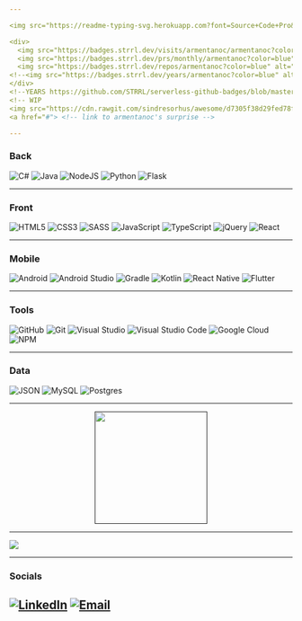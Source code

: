 ```yaml
---

<img src="https://readme-typing-svg.herokuapp.com?font=Source+Code+Pro&weight=600&pause=1000&color=3181F7&vCenter=true&width=435&lines=Hi%2C+I'm+Carolina+Armentano!" alt="Typing SVG"/>

<div>
  <img src="https://badges.strrl.dev/visits/armentanoc/armentanoc?color=blue" alt="Visits">
  <img src="https://badges.strrl.dev/prs/monthly/armentanoc?color=blue" alt="PRsThisMonth">
  <img src="https://badges.strrl.dev/repos/armentanoc?color=blue" alt="Repos">
<!--<img src="https://badges.strrl.dev/years/armentanoc?color=blue" alt="Years">-->
</div>
<!--YEARS https://github.com/STRRL/serverless-github-badges/blob/master/README.md?plain=1-->
<!-- WIP
<img src="https://cdn.rawgit.com/sindresorhus/awesome/d7305f38d29fed78fa85652e3a63e154dd8e8829/media/badge.svg" alt="Awesome Badge"/>
<a href="#"> <!-- link to armentanoc's surprise --> 

---
```


<h3>Back</h3>

![C#](https://img.shields.io/badge/.NETCore-100000?style=flat&logo=csharp&logoColor=white&labelColor=6d287e&color=6d287e)
![Java](https://img.shields.io/badge/Java-ED8B00?style=modern&logo=openjdk&logoColor=white)
![NodeJS](https://img.shields.io/badge/Node.js-6DA55F?style=modern&logo=Node.js&logoColor=white)
![Python](https://img.shields.io/badge/Python-3670A0?style=modern&logo=Python&logoColor=ffdd54)
![Flask](https://img.shields.io/badge/Flask-%23000.svg?style=modern&logo=Flask&logoColor=white)

---

<h3>Front</h3>

![HTML5](https://img.shields.io/badge/HTML5-%23E34F26.svg?style=modern&logo=HTML5&logoColor=white)
![CSS3](https://img.shields.io/badge/CSS3-%231572B6.svg?style=modern&logo=CSS3&logoColor=white)
![SASS](https://img.shields.io/badge/SASS-hotpink.svg?style=modern&logo=SASS&logoColor=white)
![JavaScript](https://img.shields.io/badge/JavaScript-%23323330.svg?style=modern&logo=JavaScript&logoColor=%23F7DF1E)
![TypeScript](https://img.shields.io/badge/TypeScript-%23007ACC.svg?style=modern&logo=TypeScript&logoColor=white)
![jQuery](https://img.shields.io/badge/JQuery-%230769AD.svg?style=modern&logo=JQuery&logoColor=white)
![React](https://img.shields.io/badge/React-%2320232a.svg?style=modern&logo=React&logoColor=%2361DAFB)

---

<h3>Mobile</h3>

![Android](https://img.shields.io/badge/Android-100000?style=modern&logo=Android&logoColor=white&labelColor=4caf50&color=4caf50)
![Android Studio](https://img.shields.io/badge/Android_Studio-100000?style=modern&logo=Android%20Studio&logoColor=white&labelColor=478af4&color=478af4)
![Gradle](https://img.shields.io/badge/Gradle-100000?style=modern&logo=Gradle&logoColor=white&labelColor=3bb8be&color=3bb8be)
![Kotlin](https://img.shields.io/badge/Kotlin-%230095D5.svg?style=modern&logo=kotlin&logoColor=white)
![React Native](https://img.shields.io/badge/React_Native-100000?style=flat&logo=React&logoColor=61dafb&labelColor=282c34&color=282c34)
![Flutter](https://img.shields.io/badge/Flutter-100000?style=flat&logo=Flutter&logoColor=5AC2F0&labelColor=1C2837&color=1C2837)


---

<h3>Tools</h3>

![GitHub](https://img.shields.io/badge/GitHub-%23121011.svg?style=modern&logo=github&logoColor=white)
![Git](https://img.shields.io/badge/Git-fc6d26?style=modern&logo=git&logoColor=white)
![Visual Studio](https://img.shields.io/badge/Visual_Studio-100000?style=flat&logo=Visual%20Studio&logoColor=white&labelColor=B881EE&color=B881EE)
![Visual Studio Code](https://img.shields.io/badge/Visual%20Studio%20Code-0078d4.svg?style=modern&logo=VisualStudioCode&logoColor=white)
![Google Cloud](https://img.shields.io/badge/Google%20Cloud-%234285F4.svg?style=modern&logo=google-cloud&logoColor=white)
![NPM](https://img.shields.io/badge/NPM-%23000000.svg?style=modern&logo=npm&logoColor=white)

---

<h3>Data</h3>

![JSON](https://img.shields.io/badge/JSON-100000?style=modern&logo=JSON&logoColor=white&labelColor=161616&color=161616)
![MySQL](https://img.shields.io/badge/MySql-%2300f.svg?style=modern&logo=mysql&logoColor=white)
![Postgres](https://img.shields.io/badge/Postgres-%23316192.svg?style=modern&logo=postgresql&logoColor=white)

---

<div align="center">
<a href="">
  <img height=200 align="center" src="https://github-readme-stats.vercel.app/api/top-langs?username=armentanoc&layout=compact&langs_count=8&card_width=1000&theme=dark"/>
  <!--<table>
    <tr>
        <td><img width="500px" align="left" src="https://github-readme-stats.vercel.app/api/top-langs/?username=armentanoc&hide=html&layout=compact&theme=dark"/></td>
        <td><img width="495px" align="left" src="https://github-readme-stats.vercel.app/api?username=armentanoc&theme=dark"/></td>
    </tr>   
</table>->-->
</a>
</div>

<!--[![Ashutosh's github activity graph](https://github-readme-activity-graph.vercel.app/graph?username=armentanoc&bg_color=000000&color=3181f7&line=3181f7&point=403d3d&area=true&hide_border=true)](https://github.com/ashutosh00710/github-readme-activity-graph)-->

---

<img align="center" src="https://github-readme-streak-stats.herokuapp.com?user=armentanoc&theme=tokyonight-duo&date_format=M%20j%5B%2C%20Y%5D&mode=weekly&card_width=1000">

---

<h3>Socials</h3>

[![LinkedIn](https://img.shields.io/badge/LinkedIn-%230077B5.svg?style=modern?logo=linkedin&logoColor=white)](https://www.linkedin.com/in/armentanocarolina/)
[![Email](https://img.shields.io/badge/Email-E15D44.svg?style=modern?logo=gmail&logoColor=white)](mailto:armentanocarolina@gmail.com?subject=[GitHub]%20Let's%20talk!)
---

